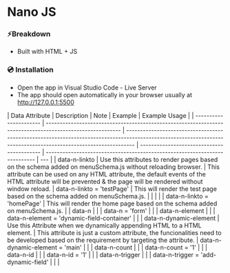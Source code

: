 # Nano JS

### ⚡️Breakdown

- Built with HTML + JS

### 💿 Installation

- Open the app in Visual Studio Code - Live Server
- The app should open automatically in your browser usually at http://127.0.0.1:5500

| Data Attribute         | Description                                                                                               | Note                                                                                                                                                            | Example                                    | Example Usage                                                              |
| ---------------------- | --------------------------------------------------------------------------------------------------------- | --------------------------------------------------------------------------------------------------------------------------------------------------------------- | ------------------------------------------ | -------------------------------------------------------------------------- | --- |
| data-n-linkto          | Use this attributes to render pages based on the schema added on menuSchema.js without reloading browser. | This attribute can be used on any HTML attribute, the default events of the HTML attribute will be prevented & the page will be rendered without window reload. | data-n-linkto = 'testPage'                 | This will render the test page based on the schema added on menuSchema.js. |
|                        |                                                                                                           |                                                                                                                                                                 | data-n-linkto = 'homePage'                 | This will render the home page based on the schema added on menuSchema.js. |
| data-n                 |                                                                                                           |                                                                                                                                                                 | data-n = 'form'                            |                                                                            |
| data-n-element         |                                                                                                           |                                                                                                                                                                 | data-n-element = 'dynamic-field-container' |                                                                            |
| data-n-dynamic-element | Use this Attribute when we dynamically appending HTML to a HTML element.                                  | This attribute is just a custom attribute, the funcionalities need to be developed based on the requirement by targeting the attribute.                         | data-n-dynamic-element = 'main'            |                                                                            |
| data-n-count           |                                                                                                           |                                                                                                                                                                 | data-n-count = '1'                         |                                                                            |
| data-n-id              |                                                                                                           |                                                                                                                                                                 | data-n-id = '1'                            |                                                                            |
| data-n-trigger         |                                                                                                           |                                                                                                                                                                 | data-n-trigger = 'add-dynamic-field'       |                                                                            |     |
